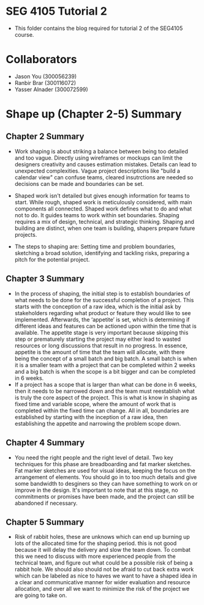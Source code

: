 # SEG 4105 Tutorial 2
- This folder contains the blog required for tutorial 2 of the SEG4105 course.
# Collaborators
- Jason You (300056239)
- Ranbir Brar (300116072)
- Yasser Alnader (300072599)

# Shape up (Chapter 2-5) Summary
## Chapter 2 Summary
- Work shaping is about striking a balance between being too detailed and too vague. Directly using wireframes or mockups can limit the designers creativity and causes estimation mistakes. Details can lead to unexpected complexities. Vague project descriptions like "build a calendar view" can confuse teams, cleared insutrctions are needed so decisions can be made and boundaries can be set.

- Shaped work isn't detailed but gives enough information for teams to start. While rough, shaped work is meticulously considered, with main components all connected. Shaped work defines what to do and what not to do. It guides teams to work within set boundaries. Shaping requires a mix of design, technical, and strategic thinking. Shaping and building are distinct, when one team is building, shapers prepare future projects.

- The steps to shaping are: Setting time and problem boundaries, sketching a broad solution, identifying and tackling risks, preparing a pitch for the potential project.

## Chapter 3 Summary
- In the process of shaping, the initial step is to establish boundaries of what needs to be done for the successful completion of a project. This starts with the conception of a raw idea, which is the initial ask by stakeholders regarding what product or feature they would like to see implemented. Afterwards, the ‘appetite’ is set, which is determining if different ideas and features can be actioned upon within the time that is available. The appetite stage is very important because skipping this step or prematurely starting the project may either lead to wasted resources or long discussions that result in no progress. In essence, appetite is the amount of time that the team will allocate, with there being the concept of a small batch and big batch. A small batch is when it is a smaller team with a project that can be completed within 2 weeks and a big batch is when the scope is a bit bigger and can be completed in 6 weeks.
- If a project has a scope that is larger than what can be done in 6 weeks, then it needs to be narrowed down and the team must reestablish what is truly the core aspect of the project. This is what is know in shaping as fixed time and variable scope, where the amount of work that is completed within the fixed time can change. All in all, boundaries are established by starting with the inception of a raw idea, then establishing the appetite and narrowing the problem scope down.

## Chapter 4 Summary
- You need the right people and the right level of detail. Two key techniques for this phase are breadboarding and fat marker sketches. Fat marker sketches are used for visual ideas, keeping the focus on the arrangement of elements. You should go in to too much details and give some bandwidth to desginers so they can have something to work on or improve in the design. It's important to note that at this stage, no commitments or promises have been made, and the project can still be abandoned if necessary.

## Chapter 5 Summary
- Risk of rabbit holes, these are unknows which can end up burning up lots of the allocated time for the shaping period. this is not good because it will delay the delivery and slow the team down. To combat this we need to discuss with more experienced people from the technical team, and figure out what could be a possible risk of being a rabbit hole. We should also should not be afraid to cut back extra work which can be labeled as nice to haves we want to have a shaped idea in a clear and communicative manner for wider evaluation and resource allocation, and over all we want to minimize the risk of the project we are going to take on.
